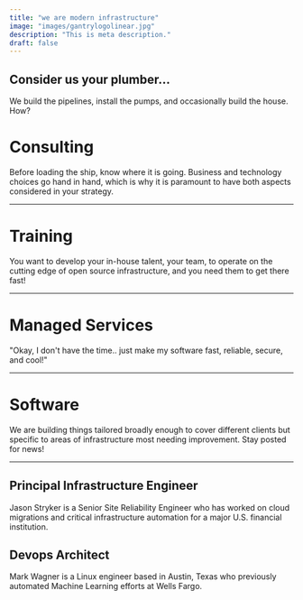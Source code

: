 ```yaml
---
title: "we are modern infrastructure"
image: "images/gantrylogolinear.jpg"
description: "This is meta description."
draft: false
---
```



## Consider us your plumber...

We build the pipelines, install the pumps, and occasionally build the house. How?

# Consulting
Before loading the ship, know where it is going. Business and technology choices go hand in hand, which is why it is paramount to have both aspects considered in your strategy.

___

# Training
You want to develop your in-house talent, your team, to operate on the cutting edge of open source infrastructure, and you need them to get there fast!

___

# Managed Services
"Okay, I don't have the time.. just make my software fast, reliable, secure, and cool!"

___

# Software

We are building things tailored broadly enough to cover different clients but specific to areas of infrastructure most needing improvement. Stay posted for news!

___

## Principal Infrastructure Engineer

Jason Stryker is a Senior Site Reliability Engineer who has worked on cloud migrations and critical infrastructure automation for a major U.S. financial institution. 

## Devops Architect

Mark Wagner is a Linux engineer based in Austin, Texas who previously automated Machine Learning efforts at Wells Fargo.
